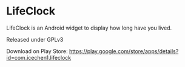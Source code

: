 LifeClock
=========

LifeClock is an Android widget to display how long have you lived.

Released under GPLv3

Download on Play Store:
https://play.google.com/store/apps/details?id=com.icechen1.lifeclock
